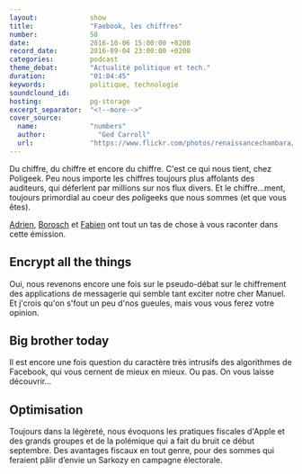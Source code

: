 ```yaml
---
layout:             show
title:              "Faebook, les chiffres"
number:             58
date:               2016-10-06 15:00:00 +0200
record_date:        2016-09-04 23:00:00 +0200
categories:         podcast
theme_debat:        "Actualité politique et tech."
duration:           "01:04:45"
keywords:           politique, technologie
soundclound_id:     
hosting:            pg-storage
excerpt_separator:  "<!--more-->"
cover_source:
  name:	            "numbers"
  author:	          "Ged Carroll"
  url:              "https://www.flickr.com/photos/renaissancechambara/6269159207"
---
```


Du chiffre, du chiffre et encore du chiffre. C'est ce qui nous tient, chez Poligeek. Peu nous importe les chiffres toujours plus affolants des auditeurs, qui déferlent par millions sur nos flux divers. Et le chiffre…ment, toujours primordial au coeur des *poli*geeks que nous sommes (et que vous êtes). 

[Adrien](https://twitter.com/adhumi), [Borosch](https://twitter.com/borosch) et [Fabien](https://twitter.com/captainliban) ont tout un tas de chose à vous raconter dans cette émission.

## Encrypt all the things

Oui, nous revenons encore une fois sur le pseudo-débat sur le chiffrement des applications de messagerie qui semble tant exciter notre cher Manuel. Et j'crois qu'on s'fout un peu d'nos gueules, mais vous vous ferez votre opinion.

## Big brother today

Il est encore une fois question du caractère très intrusifs des algorithmes de Facebook, qui vous cernent de mieux en mieux. Ou pas. On vous laisse découvrir…

## Optimisation

Toujours dans la légèreté, nous évoquons les pratiques fiscales d'Apple et des grands groupes et de la polémique qui a fait du bruit ce début septembre. Des avantages fiscaux en tout genre, pour des sommes qui feraient pâlir d’envie un Sarkozy en campagne électorale.
